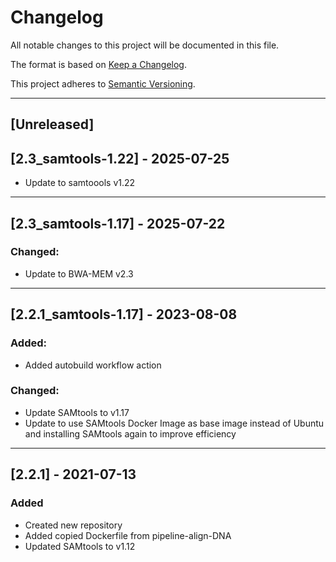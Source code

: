 # Changelog
All notable changes to this project will be documented in this file.

The format is based on [Keep a Changelog](https://keepachangelog.com/en/1.0.0/).

This project adheres to [Semantic Versioning](https://semver.org/spec/v2.0.0.html).

---
## [Unreleased]
## [2.3_samtools-1.22] - 2025-07-25
 - Update to samtoools v1.22 
---
## [2.3_samtools-1.17] - 2025-07-22
### Changed:
 - Update to BWA-MEM v2.3

---
## [2.2.1_samtools-1.17] - 2023-08-08
### Added:
- Added autobuild workflow action

### Changed:
- Update SAMtools to v1.17
- Update to use SAMtools Docker Image as base image instead of Ubuntu and installing SAMtools again to improve efficiency

---
## [2.2.1] - 2021-07-13
### Added
- Created new repository
- Added copied Dockerfile from pipeline-align-DNA
- Updated SAMtools to v1.12
